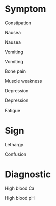 # Symptom

Constipation

Nausea

Nausea

Vomiting

Vomiting

Bone pain

Muscle weakness

Depression

Depression

Fatigue

# Sign

Lethargy

Confusion

# Diagnostic

High blood Ca

High blood pH
